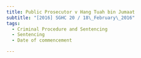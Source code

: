 ```yaml
---
title: Public Prosecutor v Hang Tuah bin Jumaat 
subtitle: "[2016] SGHC 20 / 18\_February\_2016"
tags:
  - Criminal Procedure and Sentencing
  - Sentencing
  - Date of commencement

---
```


